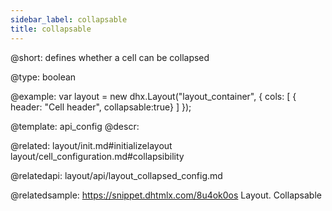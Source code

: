 ```yaml
---
sidebar_label: collapsable
title: collapsable
---          
```


@short: 
defines whether a cell can be collapsed




@type: boolean

@example: 
var layout = new dhx.Layout("layout_container", {
    cols: [
      { header: "Cell header", collapsable:true}
    ]
});


@template:	api_config
@descr: 


@related: layout/init.md#initializelayout
layout/cell_configuration.md#collapsibility

@relatedapi: layout/api/layout_collapsed_config.md

@relatedsample: https://snippet.dhtmlx.com/8u4ok0os	Layout. Collapsable